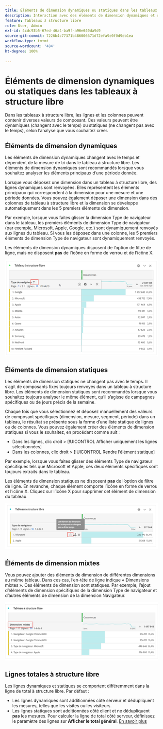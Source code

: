 ```yaml
---
title: Éléments de dimension dynamiques ou statiques dans les tableaux à structure libre
description: Interaction avec des éléments de dimension dynamiques et statiques dans des tableaux.
feature: Tableaux à structure libre
role: User, Admin
exl-id: 4cdc93b5-67ed-46a4-ba9f-a96e640da9d9
source-git-commit: 7226b4c77371b486006671d72efa9e0f0d9eb1ea
workflow-type: tm+mt
source-wordcount: '484'
ht-degree: 100%

---
```


# Éléments de dimension dynamiques ou statiques dans les tableaux à structure libre

Dans les tableaux à structure libre, les lignes et les colonnes peuvent contenir diverses valeurs de composant. Ces valeurs peuvent être dynamiques (changent avec le temps) ou statiques (ne changent pas avec le temps), selon l’analyse que vous souhaitez créer.

## Éléments de dimension dynamiques

Les éléments de dimension dynamiques changent avec le temps et dépendent de la mesure de tri dans le tableau à structure libre. Les éléments de dimension dynamiques sont recommandés lorsque vous souhaitez analyser les éléments principaux d’une période donnée.

Lorsque vous déposez une dimension dans un tableau à structure libre, des lignes dynamiques sont renvoyées. Elles représentent les éléments principaux qui correspondent à la dimension pour une mesure et une période données. Vous pouvez également déposer une dimension dans des colonnes de tableau à structure libre et la dimension se développe automatiquement dans les 5 premiers éléments de dimension.

Par exemple, lorsque vous faites glisser la dimension Type de navigateur dans le tableau, les premiers éléments de dimension Type de navigateur (par exemple, Microsoft, Apple, Google, etc.) sont dynamiquement renvoyés aux lignes du tableau. Si vous les déposez dans une colonne, les 5 premiers éléments de dimension Type de navigateur sont dynamiquement renvoyés.

Les éléments de dimension dynamiques disposent de l’option de filtre de ligne, mais ne disposent **pas** de l’icône en forme de verrou et de l’icône X.

![](assets/dynamic-items.png)

## Éléments de dimension statiques

Les éléments de dimension statiques ne changent pas avec le temps. Il s’agit de composants fixes toujours renvoyés dans un tableau à structure libre. Les éléments de dimension statiques sont recommandés lorsque vous souhaitez toujours analyser le même élément, qu’il s’agisse de campagnes spécifiques ou de jours précis de la semaine.

Chaque fois que vous sélectionnez et déposez manuellement des valeurs de composant spécifiques (dimension, mesure, segment, période) dans un tableau, le résultat se présente sous la forme d’une liste statique de lignes ou de colonnes. Vous pouvez également créer des éléments de dimension statiques si vous le souhaitez, en procédant comme suit :

* Dans les lignes, clic droit > [!UICONTROL Afficher uniquement les lignes sélectionnées]
* Dans les colonnes, clic droit > [!UICONTROL Rendre l’élément statique]

Par exemple, lorsque vous faites glisser des éléments Type de navigateur spécifiques tels que Microsoft et Apple, ces deux éléments spécifiques sont toujours extraits dans le tableau.

Les éléments de dimension statiques ne disposent **pas** de l’option de filtre de ligne. En revanche, chaque élément comporte l’icône en forme de verrou et l’icône X. Cliquez sur l’icône X pour supprimer cet élément de dimension du tableau.

![](assets/static-items.png)

## Éléments de dimension mixtes

Vous pouvez ajouter des éléments de dimension de différentes dimensions au même tableau. Dans ces cas, l’en-tête de ligne indique « Dimensions mixtes ». Ces éléments de dimension sont statiques. Par exemple, l’ajout d’éléments de dimension spécifiques de la dimension Type de navigateur et d’autres éléments de dimension de la dimension Navigateur.

![](assets/mixed-dimensions.png)

## Lignes totales à structure libre

Les lignes dynamiques et statiques se comportent différemment dans la ligne de total à structure libre. Par défaut :

* Les lignes dynamiques sont additionnées côté serveur et dédupliquent les mesures, telles que les visites ou les visiteurs.
* Les lignes statiques sont additionnées côté client et ne dédupliquent **pas** les mesures. Pour calculer la ligne de total côté serveur, définissez le paramètre des lignes sur **Afficher le total général**. [En savoir plus](https://experienceleague.adobe.com/docs/analytics/analyze/analysis-workspace/visualizations/freeform-table/workspace-totals.html?lang=fr)
